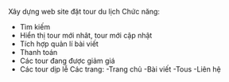 Xây dựng web site đặt tour du lịch
Chức năng:
- Tìm kiếm
- Hiển thị tour mới nhât, tour mới cập nhật
- Tích hợp quản lí bài viết
- Thanh toán
- Các tour đang được giảm giá
- Các tour dịp lễ
Các trang:
-Trang chủ
-Bài viết
-Tous
-Liên hệ
